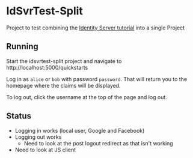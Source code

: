 # IdSvrTest-Split

Project to test combining the [Identity Server tutorial](http://identityserver4.readthedocs.io/en/release/quickstarts/0_overview.html) into a single Project

## Running
Start the idsvrtest-split project and navigate to http://localhost:5000/quickstarts

Log in as `alice` or `bob` with password `password`. That will return you to the homepage where the claims will be displayed.

To log out, click the username at the top of the page and log out.

## Status

* Logging in works (local user, Google and Facebook)
* Logging out works
  * Need to look at the post logout redirect as that isn't working
* Need to look at JS client

